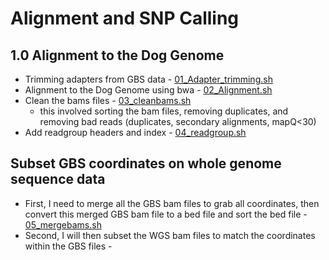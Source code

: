 # Alignment and SNP Calling

## 1.0 Alignment to the Dog Genome
 - Trimming adapters from GBS data -  [01_Adapter_trimming.sh](/01_Alignment_SNP_Calling/01_Adapter_trimming.sh)
 - Alignment to the Dog Genome using bwa - [02_Alignment.sh](/01_Alignment_SNP_Calling/02_Alignment.sh)
 - Clean the bams files - [03_cleanbams.sh](/01_Alignment_SNP_Calling/03_cleanbams.sh)
     - this involved sorting the bam files, removing duplicates, and removing bad reads (duplicates, secondary alignments, mapQ<30)
 - Add readgroup headers and index - [04_readgroup.sh](/01_Alignment_SNP_Calling/04_readgroup.sh)
 
## Subset GBS coordinates on whole genome sequence data 
- First, I need to merge all the GBS bam files to grab all coordinates, then convert this merged GBS bam file to a bed file and sort the bed file - [05_mergebams.sh](/01_Alignment_SNP_Calling/05_mergebams.sh)
- Second, I will then subset the WGS bam files to match the coordinates within the GBS files - 
